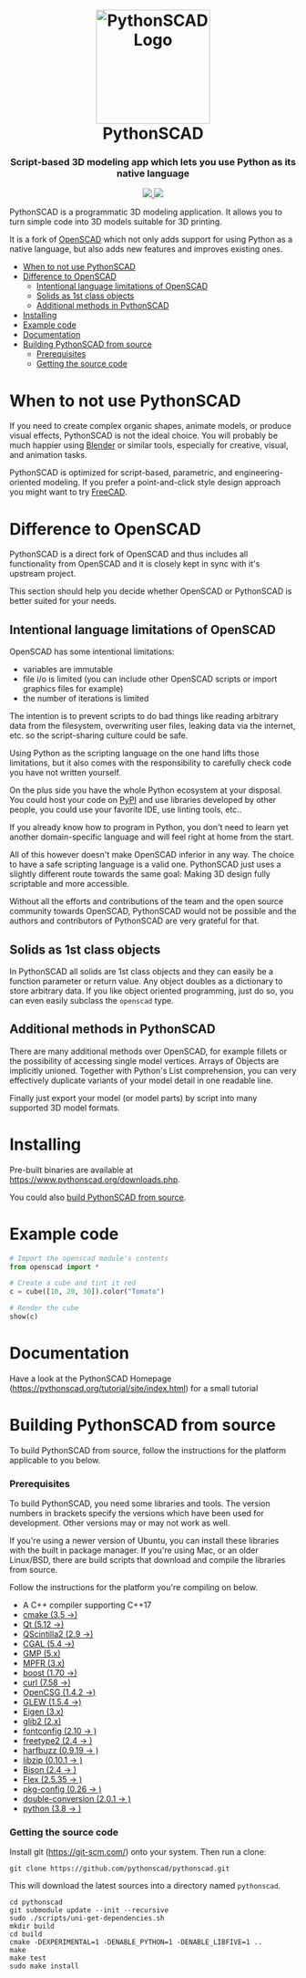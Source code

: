 <h1 align="center">
  <a href="https://pythonscad.org" target="_blank"><img src="https://pythonscad.org/pictures/plogo.PNG" alt="PythonSCAD Logo" width="200"></a>
  <br>
  PythonSCAD
  <br>
</h1>
<h3 align="center">Script-based 3D modeling app which lets you use Python as its
native language</h3>

<p align="center">
<a href="https://www.reddit.com/r/OpenPythonSCAD/" target="_blank">
<img src="https://img.shields.io/badge/Reddit-FF4500?logo=reddit&logoColor=white"/>
</a>
<a href="https://pythonscad.org" target="_blank">
<img src="https://img.shields.io/badge/Website-3776AB?logo=Python&logoColor=white"/>
</a>
</p>


PythonSCAD is a programmatic 3D modeling application. It allows you to turn simple code into 3D models suitable for 3D printing.

It is a fork of [OpenSCAD](https://openscad.org) which not only adds support for using Python as a native language, but also adds new features and improves existing ones.

- [When to not use PythonSCAD](#when-to-not-use-pythonscad)
- [Difference to OpenSCAD](#difference-to-openscad)
  - [Intentional language limitations of OpenSCAD](#intentional-language-limitations-of-openscad)
  - [Solids as 1st class objects](#solids-as-1st-class-objects)
  - [Additional methods in PythonSCAD](#additional-methods-in-pythonscad)
- [Installing](#installing)
- [Example code](#example-code)
- [Documentation](#documentation)
- [Building PythonSCAD from source](#building-pythonscad-from-source)
    - [Prerequisites](#prerequisites)
    - [Getting the source code](#getting-the-source-code)


# When to not use PythonSCAD

If you need to create complex organic shapes, animate models, or produce visual effects, PythonSCAD is not the ideal choice. You will probably be much happier using [Blender](https://www.blender.org/) or similar tools, especially for creative, visual, and animation tasks.

PythonSCAD is optimized for script-based, parametric, and engineering-oriented modeling. If you prefer a point-and-click style design approach you might want to try [FreeCAD](https://www.freecad.org/).

# Difference to OpenSCAD

PythonSCAD is a direct fork of OpenSCAD and thus includes all functionality from OpenSCAD and it is closely kept in sync with it's upstream project.

This section should help you decide whether OpenSCAD or PythonSCAD is better suited for your needs.

## Intentional language limitations of OpenSCAD

OpenSCAD has some intentional limitations:

- variables are immutable
- file i/o is limited (you can include other OpenSCAD scripts or import graphics files for example)
- the number of iterations is limited

The intention is to prevent scripts to do bad things like reading arbitrary data from the filesystem, overwriting user files, leaking data via the internet, etc. so the script-sharing culture could be safe.

Using Python as the scripting language on the one hand lifts those limitations, but it also comes with the responsibility to carefully check code you have not written yourself.

On the plus side you have the whole Python ecosystem at your disposal. You could host your code on [PyPI](https://pypi.org/) and use libraries developed by other people, you could use your favorite IDE, use linting tools, etc..

If you already know how to program in Python, you don't need to learn yet another domain-specific language and will feel right at home from the start.

All of this however doesn't make OpenSCAD inferior in any way. The choice to have a safe scripting language is a valid one. PythonSCAD just uses a slightly different route towards the same goal: Making 3D design fully scriptable and more accessible.

Without all the efforts and contributions of the team and the open source community towards OpenSCAD, PythonSCAD would not be possible and the authors and contributors of PythonSCAD are very grateful for that.

## Solids as 1st class objects

In PythonSCAD all solids are 1st class objects and they can easily be a function parameter or return value. Any object doubles as a dictionary to store arbitrary data. If you like object oriented programming, just do so, you can even easily subclass the `openscad` type.

## Additional methods in PythonSCAD

There are many additional methods over OpenSCAD, for example fillets or the possibility of accessing single model vertices. Arrays of Objects are implicitly unioned. Together with Python's List comprehension, you can very effectively duplicate variants of your model detail in one readable line.

Finally just export your model (or model parts) by script into many supported 3D model formats.

# Installing

Pre-built binaries are available at <https://www.pythonscad.org/downloads.php>.

You could also [build PythonSCAD from source](#building-pythonscad-from-source).

# Example code

```python
# Import the openscad module's contents
from openscad import *

# Create a cube and tint it red
c = cube([10, 20, 30]).color("Tomato")

# Render the cube
show(c)
```

# Documentation

Have a look at the PythonSCAD Homepage (https://pythonscad.org/tutorial/site/index.html) for a small tutorial

# Building PythonSCAD from source

To build PythonSCAD from source, follow the instructions for the
platform applicable to you below.

### Prerequisites

To build PythonSCAD, you need some libraries and tools. The version numbers in brackets specify the versions which have been used for development. Other versions may or may not work as well.

If you're using a newer version of Ubuntu, you can install these libraries with the built in package manager. If you're using Mac, or an older Linux/BSD, there are build scripts that download and compile the libraries from source.

Follow the instructions for the platform you're compiling on below.

* A C++ compiler supporting C++17
* [cmake (3.5 ->)](https://cmake.org/)
* [Qt (5.12 ->)](https://qt.io/)
* [QScintilla2 (2.9 ->)](https://riverbankcomputing.com/software/qscintilla/)
* [CGAL (5.4 ->)](https://www.cgal.org/)
* [GMP (5.x)](https://gmplib.org/)
* [MPFR (3.x)](https://www.mpfr.org/)
* [boost (1.70 ->)](https://www.boost.org/)
* [curl (7.58 ->)](https://curl.se/)
* [OpenCSG (1.4.2 ->)](http://www.opencsg.org/)
* [GLEW (1.5.4 ->)](http://glew.sourceforge.net/)
* [Eigen (3.x)](https://eigen.tuxfamily.org/)
* [glib2 (2.x)](https://developer.gnome.org/glib/)
* [fontconfig (2.10 -> )](https://fontconfig.org/)
* [freetype2 (2.4 -> )](https://freetype.org/)
* [harfbuzz (0.9.19 -> )](https://www.freedesktop.org/wiki/Software/HarfBuzz/)
* [libzip (0.10.1 -> )](https://libzip.org/)
* [Bison (2.4 -> )](https://www.gnu.org/software/bison/)
* [Flex (2.5.35 -> )](http://flex.sourceforge.net/)
* [pkg-config (0.26 -> )](https://www.freedesktop.org/wiki/Software/pkg-config/)
* [double-conversion (2.0.1 -> )](https://github.com/google/double-conversion/)
* [python (3.8 -> )](https://github.com/python/cpython/)

### Getting the source code

Install git (https://git-scm.com/) onto your system. Then run a clone:

    git clone https://github.com/pythonscad/pythonscad.git

This will download the latest sources into a directory named `pythonscad`.

```shell
cd pythonscad
git submodule update --init --recursive
sudo ./scripts/uni-get-dependencies.sh
mkdir build
cd build
cmake -DEXPERIMENTAL=1 -DENABLE_PYTHON=1 -DENABLE_LIBFIVE=1 ..
make
make test
sudo make install
```
